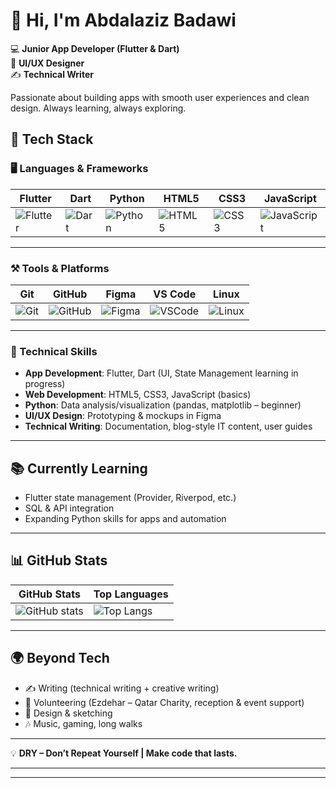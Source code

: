# 👋 Hi, I'm Abdalaziz Badawi  

💻 **Junior App Developer (Flutter & Dart)**  
🎨 **UI/UX Designer**  
✍️ **Technical Writer**  

Passionate about building apps with smooth user experiences and clean design. Always learning, always exploring.  

## 🚀 Tech Stack  

### 🖥️ Languages & Frameworks  
| Flutter | Dart | Python | HTML5 | CSS3 | JavaScript |
|---------|------|--------|-------|------|-------------|
| ![Flutter](https://img.shields.io/badge/Flutter-02569B?style=for-the-badge&logo=flutter&logoColor=white) | ![Dart](https://img.shields.io/badge/Dart-0175C2?style=for-the-badge&logo=dart&logoColor=white) | ![Python](https://img.shields.io/badge/Python-3776AB?style=for-the-badge&logo=python&logoColor=white) | ![HTML5](https://img.shields.io/badge/HTML5-E34F26?style=for-the-badge&logo=html5&logoColor=white) | ![CSS3](https://img.shields.io/badge/CSS3-1572B6?style=for-the-badge&logo=css3&logoColor=white) | ![JavaScript](https://img.shields.io/badge/JavaScript-F7DF1E?style=for-the-badge&logo=javascript&logoColor=black) |

---

### ⚒️ Tools & Platforms  
| Git | GitHub | Figma | VS Code | Linux |
|-----|--------|-------|---------|-------|
| ![Git](https://img.shields.io/badge/Git-F05032?style=for-the-badge&logo=git&logoColor=white) | ![GitHub](https://img.shields.io/badge/GitHub-181717?style=for-the-badge&logo=github&logoColor=white) | ![Figma](https://img.shields.io/badge/Figma-F24E1E?style=for-the-badge&logo=figma&logoColor=white) | ![VSCode](https://img.shields.io/badge/VS%20Code-007ACC?style=for-the-badge&logo=visual-studio-code&logoColor=white) | ![Linux](https://img.shields.io/badge/Linux-FCC624?style=for-the-badge&logo=linux&logoColor=black) |

---

### 📖 Technical Skills  
- **App Development**: Flutter, Dart (UI, State Management learning in progress)  
- **Web Development**: HTML5, CSS3, JavaScript (basics)  
- **Python**: Data analysis/visualization (pandas, matplotlib – beginner)  
- **UI/UX Design**: Prototyping & mockups in Figma  
- **Technical Writing**: Documentation, blog-style IT content, user guides  

---

## 📚 Currently Learning  
- Flutter state management (Provider, Riverpod, etc.)  
- SQL & API integration  
- Expanding Python skills for apps and automation  

---

## 📊 GitHub Stats  

| GitHub Stats | Top Languages |
|--------------|---------------|
| ![GitHub stats](https://github-readme-stats.vercel.app/api?username=abdalazizbadawi&show_icons=true&theme=tokyonight) | ![Top Langs](https://github-readme-stats.vercel.app/api/top-langs/?username=abdalazizbadawi&layout=compact&theme=tokyonight) |


---

## 🌍 Beyond Tech  
- ✍️ Writing (technical writing + creative writing)  
- 🤝 Volunteering (Ezdehar – Qatar Charity, reception & event support)  
- 🎨 Design & sketching  
- 🎶 Music, gaming, long walks  



---

💡  **DRY – Don’t Repeat Yourself | Make code that lasts.**

---
---
